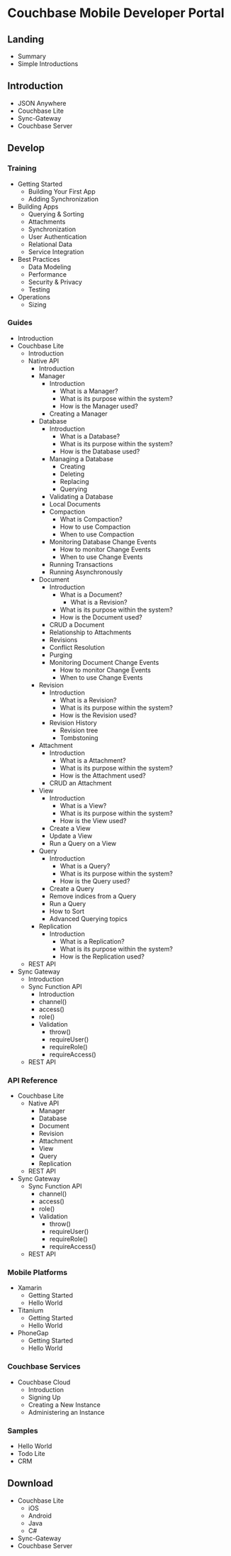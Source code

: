 Couchbase Mobile Developer Portal
=================================

Landing
-------

- Summary
- Simple Introductions

Introduction
------------

- JSON Anywhere
- Couchbase Lite
- Sync-Gateway
- Couchbase Server

Develop
-------

### Training

- Getting Started
  - Building Your First App
  - Adding Synchronization
- Building Apps
  - Querying & Sorting
  - Attachments
  - Synchronization
  - User Authentication
  - Relational Data
  - Service Integration
- Best Practices
  - Data Modeling
  - Performance
  - Security & Privacy
  - Testing
- Operations
  - Sizing

### Guides

- Introduction
- Couchbase Lite
  - Introduction
  - Native API
    - Introduction
    - Manager
      - Introduction
        - What is a Manager?
        - What is its purpose within the system?
        - How is the Manager used?
      - Creating a Manager
    - Database
      - Introduction
        - What is a Database?
        - What is its purpose within the system?
        - How is the Database used?
      - Managing a Database
        - Creating
        - Deleting
        - Replacing
        - Querying
      - Validating a Database
      - Local Documents
      - Compaction
        - What is Compaction?
        - How to use Compaction
        - When to use Compaction
      - Monitoring Database Change Events
        - How to monitor Change Events
        - When to use Change Events
      - Running Transactions
      - Running Asynchronously
    - Document
      - Introduction
        - What is a Document?
          - What is a Revision?
        - What is its purpose within the system?
        - How is the Document used?
      - CRUD a Document
      - Relationship to Attachments
      - Revisions
      - Conflict Resolution
      - Purging
      - Monitoring Document Change Events
        - How to monitor Change Events
        - When to use Change Events
    - Revision
      - Introduction
        - What is a Revision?
        - What is its purpose within the system?
        - How is the Revision used?
      - Revision History
        - Revision tree
        - Tombstoning
    - Attachment
      - Introduction
        - What is a Attachment?
        - What is its purpose within the system?
        - How is the Attachment used?
      - CRUD an Attachment
    - View
      - Introduction
        - What is a View?
        - What is its purpose within the system?
        - How is the View used?
      - Create a View
      - Update a View
      - Run a Query on a View
    - Query
      - Introduction
        - What is a Query?
        - What is its purpose within the system?
        - How is the Query used?
      - Create a Query
      - Remove indices from a Query
      - Run a Query
      - How to Sort
      - Advanced Querying topics
    - Replication
      - Introduction
        - What is a Replication?
        - What is its purpose within the system?
        - How is the Replication used?
  - REST API
- Sync Gateway
  - Introduction
  - Sync Function API
    - Introduction
    - channel()
    - access()
    - role()
    - Validation
      - throw()
      - requireUser()
      - requireRole()
      - requireAccess()
  - REST API

### API Reference

- Couchbase Lite
  - Native API
    - Manager
    - Database
    - Document
    - Revision
    - Attachment
    - View
    - Query
    - Replication
  - REST API
- Sync Gateway
  - Sync Function API
    - channel()
    - access()
    - role()
    - Validation
      - throw()
      - requireUser()
      - requireRole()
      - requireAccess()
  - REST API

### Mobile Platforms

- Xamarin
  - Getting Started
  - Hello World
- Titanium
  - Getting Started
  - Hello World
- PhoneGap
  - Getting Started
  - Hello World

### Couchbase Services

- Couchbase Cloud
  - Introduction
  - Signing Up
  - Creating a New Instance
  - Administering an Instance

### Samples

- Hello World
- Todo Lite
- CRM

Download
--------

- Couchbase Lite
  - iOS
  - Android
  - Java
  - C#
- Sync-Gateway
- Couchbase Server
